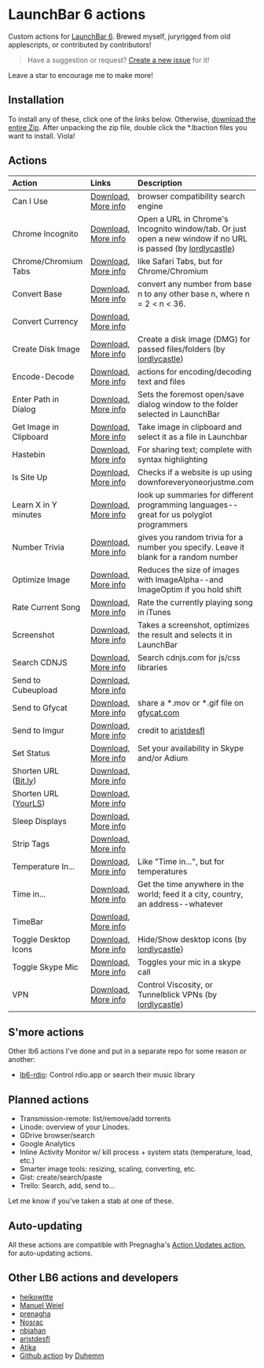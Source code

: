 # LaunchBar 6 actions

Custom actions for [LaunchBar 6](http://obdev.at/products/launchbar). Brewed myself,
juryrigged from old applescripts, or contributed by contributors!

> Have a suggestion or request? [Create a new
> issue](https://github.com/hlissner/lb6-actions/issues/new) for it!

Leave a star to encourage me to make more!

## Installation

To install any of these, click one of the links below. Otherwise,
[download the entire Zip](https://github.com/hlissner/lb6-actions/archive/master.zip).
After unpacking the zip file, double click the *.lbaction files you want to install.
Viola!

## Actions

Action                   | Links                        | Description
:------------------------|:-----------------------------|:-----------------------
Can I Use                                  | [Download](https://v0.io/dl/launchbar/Can%20I%20Use.lbaction.zip),                [More info](Can%20I%20Use.lbaction) | browser compatibility search engine |
Chrome Incognito                           | [Download](https://v0.io/dl/launchbar/Chrome%20Incognito.lbaction.zip),           [More info](Chrome%20Incognito.lbaction) | Open a URL in Chrome's Incognito window/tab. Or just open a new window if no URL is passed (by [lordlycastle])
Chrome/Chromium Tabs                       | [Download](https://v0.io/dl/launchbar/Chrome%20Tabs.lbaction.zip),                [More info](Chrome%20Tabs.lbaction) | like Safari Tabs, but for Chrome/Chromium
Convert Base                               | [Download](https://v0.io/dl/launchbar/Convert%20Base.lbaction.zip),               [More info](Convert%20Base.lbaction) | convert any number from base n to any other base n, where n = 2 < n < 36.
Convert Currency                           | [Download](https://v0.io/dl/launchbar/Convert%20Currency.lbaction.zip),           [More info](Convert%20Currency.lbaction) |
Create Disk Image                          | [Download](https://v0.io/dl/launchbar/Create%20Disk%20Image.lbaction.zip),        [More info](Create%20Disk%20Image.lbaction) | Create a disk image (DMG) for passed files/folders (by [lordlycastle])
Encode-Decode                              | [Download](https://v0.io/dl/launchbar/Encode-Decode.lbext.zip),                   [More info](Encode-Decode.lbext) | actions for encoding/decoding text and files
Enter Path in Dialog                       | [Download](https://v0.io/dl/launchbar/Enter%20Path%20in%20Dialog.lbaction.zip),   [More info](Enter%20Path%20in%20Dialog.lbaction) | Sets the foremost open/save dialog window to the folder selected in LaunchBar
Get Image in Clipboard                     | [Download](https://v0.io/dl/launchbar/Get%20Image%20in%20Clipboard.lbaction.zip), [More info](Get%20Image%20in%20Clipboard.lbaction) | Take image in clipboard and select it as a file in Launchbar
Hastebin                                   | [Download](https://v0.io/dl/launchbar/Hastebin.lbaction.zip),                     [More info](Hastebin.lbaction) | For sharing text; complete with syntax highlighting
Is Site Up                                 | [Download](https://v0.io/dl/launchbar/Is%20Site%20Up.lbaction.zip),               [More info](Is%20Site%20Up.lbaction) | Checks if a website is up using downforeveryoneorjustme.com
Learn X in Y minutes                       | [Download](https://v0.io/dl/launchbar/Learn%20X%20in%20Y%20minutes.lbaction.zip), [More info](Learn%20X%20in%20Y%20minutes.lbaction) | look up summaries for different programming languages--great for us polyglot programmers
Number Trivia                              | [Download](https://v0.io/dl/launchbar/Number%20Trivia.lbaction.zip),              [More info](Number%20Trivia.lbaction) | gives you random trivia for a number you specify. Leave it blank for a random number
Optimize Image                             | [Download](https://v0.io/dl/launchbar/Optimize%20Image.lbaction.zip),             [More info](Optimize%20Image.lbaction) | Reduces the size of images with ImageAlpha--and ImageOptim if you hold shift
Rate Current Song                          | [Download](https://v0.io/dl/launchbar/Rate%20Current%20Song.lbaction.zip),        [More info](Rate%20Current%20Song.lbaction) | Rate the currently playing song in iTunes
Screenshot                                 | [Download](https://v0.io/dl/launchbar/Screenshot.lbaction.zip),                   [More info](Screenshot.lbaction) | Takes a screenshot, optimizes the result and selects it in LaunchBar
Search CDNJS                               | [Download](https://v0.io/dl/launchbar/Search%20CDNJS.lbaction.zip),               [More info](Search%20CDNJS.lbaction) | Search cdnjs.com for js/css libraries
Send to Cubeupload                         | [Download](https://v0.io/dl/launchbar/Send%20to%20Cubeupload.lbaction.zip),       [More info](Send%20to%20Cubeupload.lbaction) |
Send to Gfycat                             | [Download](https://v0.io/dl/launchbar/Send%20to%20Gfycat.lbaction.zip),           [More info](Send%20to%20Gfycat.lbaction) | share a \*.mov or \*.gif file on [gfycat.com](gfycat.com)
Send to Imgur                              | [Download](https://v0.io/dl/launchbar/Send%20to%20Imgur.lbaction.zip),            [More info](Send%20to%20Imgur.lbaction) | credit to [aristdesfl]
Set Status                                 | [Download](https://v0.io/dl/launchbar/Set%20Status.lbaction.zip),                 [More info](Set%20Status.lbaction) | Set your availability in Skype and/or Adium
Shorten URL ([Bit.ly](http://bit.ly))      | [Download](https://v0.io/dl/launchbar/Shorten%20URL%20%28Bit.ly%29.lbaction.zip), [More info](Shorten%20URL%20%28Bit.ly%29.lbaction) |
Shorten URL ([YourLS](http://yourls.org))  | [Download](https://v0.io/dl/launchbar/Shorten%20URL%20%28YourLS%29.lbaction.zip), [More info](Shorten%20URL%20%28YourLS%29.lbaction) |
Sleep Displays                             | [Download](https://v0.io/dl/launchbar/Sleep%20Displays.lbaction.zip),             [More info](Sleep%20Displays.lbaction) |
Strip Tags                                 | [Download](https://v0.io/dl/launchbar/Strip%20Tags.lbaction.zip),                 [More info](Strip%20Tags.lbaction) |
Temperature In...                          | [Download](https://v0.io/dl/launchbar/Temperature%20In.lbaction.zip),             [More info](Temperature%20In.lbaction) | Like "Time in...", but for temperatures
Time in...                                 | [Download](https://v0.io/dl/launchbar/Time%20in.lbaction.zip),                    [More info](Time%20in.lbaction) | Get the time anywhere in the world; feed it a city, country, an address--whatever
TimeBar                                    | [Download](https://v0.io/dl/launchbar/TimeBar.lbaction.zip),                      [More info](TimeBar.lbaction) |
Toggle Desktop Icons                       | [Download](https://v0.io/dl/launchbar/Toggle%20Desktop%20Icons.lbaction.zip),     [More info](Toggle%20Desktop%20Icons.lbaction) | Hide/Show desktop icons (by [lordlycastle])
Toggle Skype Mic                           | [Download](https://v0.io/dl/launchbar/Toggle%20Skype%20Mic.lbaction.zip),         [More info](Toggle%20Skype%20Mic.lbaction) | Toggles your mic in a skype call
VPN                                        | [Download](https://v0.io/dl/launchbar/VPN.lbaction.zip),                          [More info](VPN.lbaction) | Control Viscosity, or Tunnelblick VPNs (by [lordlycastle])

## S'more actions

Other lb6 actions I've done and put in a separate repo for some reason or another:

* [lb6-rdio](https://github.com/hlissner/lb6-rdio): Control rdio.app or search
  their music library

## Planned actions

* Transmission-remote: list/remove/add torrents
* Linode: overview of your Linodes.
* GDrive browser/search
* Google Analytics
* Inline Activity Monitor w/ kill process + system stats (temperature, load, etc.)
* Smarter image tools: resizing, scaling, converting, etc.
* Gist: create/search/paste
* Trello: Search, add, send to...

Let me know if you've taken a stab at one of these.

## Auto-updating

All these actions are compatible with Pregnagha's
[Action Updates action](http://prenagha.github.io/launchbar/updates.html), for
auto-updating actions.

## Other LB6 actions and developers

* [heikowitte](https://github.com/heikowitte/LaunchBarActions)
* [Manuel Weiel](http://manuel.weiel.eu/private-projects/launchbar-actions/)
* [prenagha](https://github.com/prenagha/launchbar)
* [Nosrac](https://github.com/Nosrac)
* [nbjahan](https://github.com/nbjahan)
* [aristdesfl]
* [Atika](https://github.com/atika/launchbar)
* [Github action](https://github.com/Duhemm/launchbar-github) by [Duhemm](https://github.com/Duhemm)

[lordlycastle]: https://github.com/lordlycastle "lordlycastle's github page"
[aristdesfl]: https://github.com/aristidesfl/launchbar-scripts "aristdesfl's github page"
